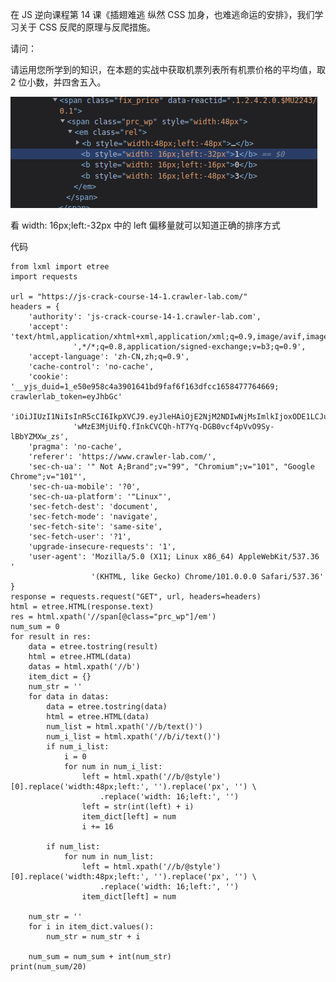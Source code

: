 在 JS 逆向课程第 14 课《插翅难逃 纵然 CSS 加身，也难逃命运的安排》，我们学习关于 CSS 反爬的原理与反爬措施。

请问：

请运用您所学到的知识，在本题的实战中获取机票列表所有机票价格的平均值，取 2 位小数，并四舍五入。

![debugger](../img/124.png)

看 width: 16px;left:-32px 中的 left 偏移量就可以知道正确的排序方式

代码

    from lxml import etree
    import requests
    
    url = "https://js-crack-course-14-1.crawler-lab.com/"
    headers = {
        'authority': 'js-crack-course-14-1.crawler-lab.com',
        'accept': 'text/html,application/xhtml+xml,application/xml;q=0.9,image/avif,image/webp,image/apng'
                  ',*/*;q=0.8,application/signed-exchange;v=b3;q=0.9',
        'accept-language': 'zh-CN,zh;q=0.9',
        'cache-control': 'no-cache',
        'cookie': '__yjs_duid=1_e50e958c4a3901641bd9faf6f163dfcc1658477764669; crawlerlab_token=eyJhbGc'
                  'iOiJIUzI1NiIsInR5cCI6IkpXVCJ9.eyJleHAiOjE2NjM2NDIwNjMsImlkIjoxODE1LCJuYW1lIjoiMTgyNjI'
                  'wMzE3MjUifQ.fInkCVCQh-hT7Yq-DGB0vcf4pVvO9Sy-lBbYZMXw_zs',
        'pragma': 'no-cache',
        'referer': 'https://www.crawler-lab.com/',
        'sec-ch-ua': '" Not A;Brand";v="99", "Chromium";v="101", "Google Chrome";v="101"',
        'sec-ch-ua-mobile': '?0',
        'sec-ch-ua-platform': '"Linux"',
        'sec-fetch-dest': 'document',
        'sec-fetch-mode': 'navigate',
        'sec-fetch-site': 'same-site',
        'sec-fetch-user': '?1',
        'upgrade-insecure-requests': '1',
        'user-agent': 'Mozilla/5.0 (X11; Linux x86_64) AppleWebKit/537.36 '
                      '(KHTML, like Gecko) Chrome/101.0.0.0 Safari/537.36'
    }
    response = requests.request("GET", url, headers=headers)
    html = etree.HTML(response.text)
    res = html.xpath('//span[@class="prc_wp"]/em')
    num_sum = 0
    for result in res:
        data = etree.tostring(result)
        html = etree.HTML(data)
        datas = html.xpath('//b')
        item_dict = {}
        num_str = ''
        for data in datas:
            data = etree.tostring(data)
            html = etree.HTML(data)
            num_list = html.xpath('//b/text()')
            num_i_list = html.xpath('//b/i/text()')
            if num_i_list:
                i = 0
                for num in num_i_list:
                    left = html.xpath('//b/@style')[0].replace('width:48px;left:', '').replace('px', '') \
                        .replace('width: 16;left:', '')
                    left = str(int(left) + i)
                    item_dict[left] = num
                    i += 16
    
            if num_list:
                for num in num_list:
                    left = html.xpath('//b/@style')[0].replace('width:48px;left:', '').replace('px', '') \
                        .replace('width: 16;left:', '')
                    item_dict[left] = num
    
        num_str = ''
        for i in item_dict.values():
            num_str = num_str + i
    
        num_sum = num_sum + int(num_str)
    print(num_sum/20)
